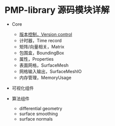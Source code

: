# PMP-library 源码模块详解

- Core

  - [版本控制，Version control](./pmp_src_core-0-version-control.md)
  - 计时器，Time record
  - 矩阵/向量相关，Matrix
  - 包围盒，BoundingBox
  - 属性，Properties
  - 表面网格，SurfaceMesh
  - 网格输入输出，SurfaceMeshIO
  - 内存管理，MemoryUsage

- 可视化组件

- 算法组件

  - differential geometry
  - surface smoothing
  - surface normals
  
  

